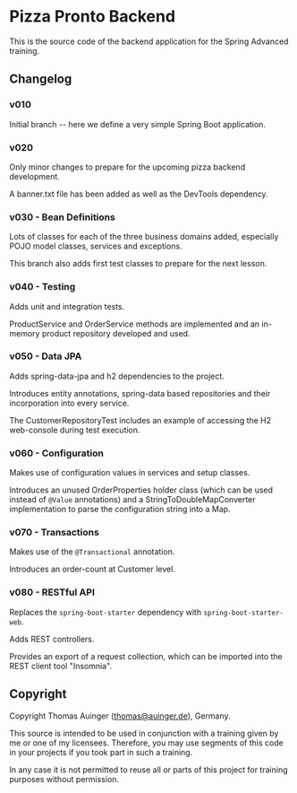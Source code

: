 # Pizza Pronto Backend

This is the source code of the backend application for the Spring Advanced training.

## Changelog

### v010

Initial branch -- here we define a very simple Spring Boot application.

### v020

Only minor changes to prepare for the upcoming pizza backend development.

A banner.txt file has been added as well as the DevTools dependency.

### v030 - Bean Definitions

Lots of classes for each of the three business domains added, especially
POJO model classes, services and exceptions.

This branch also adds first test classes to prepare for the next lesson.

### v040 - Testing

Adds unit and integration tests.

ProductService and OrderService methods are implemented and an in-memory
product repository developed and used.

### v050 - Data JPA

Adds spring-data-jpa and h2 dependencies to the project.

Introduces entity annotations, spring-data based repositories and
their incorporation into every service.

The CustomerRepositoryTest includes an example of accessing the H2 web-console during
test execution.

### v060 - Configuration

Makes use of configuration values in services and setup classes.

Introduces an unused OrderProperties holder class (which can be used instead of
`@Value` annotations) and a StringToDoubleMapConverter
implementation to parse the configuration string into a Map.

### v070 - Transactions

Makes use of the `@Transactional` annotation.

Introduces an order-count at Customer level.

### v080 - RESTful API

Replaces the `spring-boot-starter` dependency with `spring-boot-starter-web`.

Adds REST controllers.

Provides an export of a request collection, which can be imported into 
the REST client tool "Insomnia".

## Copyright

Copyright Thomas Auinger (thomas@auinger.de), Germany. 

This source is intended to be used in conjunction with a training given
by me or one of my licensees. Therefore, you may use segments
of this code in your projects if you took part in such a training.

In any case it is not permitted to reuse all or parts of
this project for training purposes without permission.



